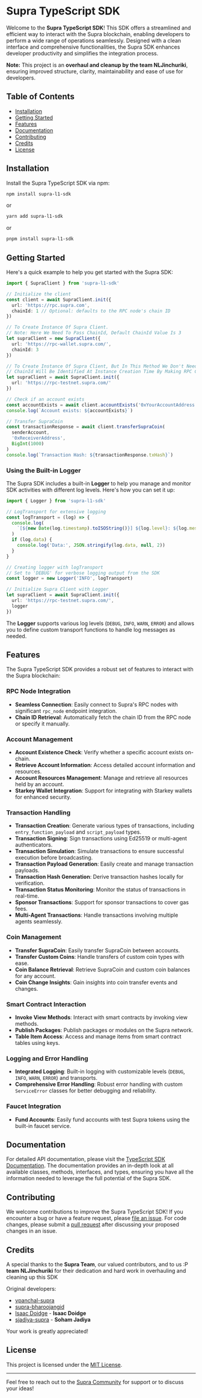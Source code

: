 # Supra TypeScript SDK

Welcome to the **Supra TypeScript SDK**! This SDK offers a streamlined and efficient way to interact with the Supra blockchain, enabling developers to perform a wide range of operations seamlessly. Designed with a clean interface and comprehensive functionalities, the Supra SDK enhances developer productivity and simplifies the integration process.

**Note:** This project is an **overhaul and cleanup by the team NLJinchuriki**, ensuring improved structure, clarity, maintainability and ease of use for developers.

## Table of Contents

- [Installation](#installation)
- [Getting Started](#getting-started)
- [Features](#features)
- [Documentation](#documentation)
- [Contributing](#contributing)
- [Credits](#credits)
- [License](#license)

## Installation

Install the Supra TypeScript SDK via npm:

```bash
npm install supra-l1-sdk
```

or

```bash
yarn add supra-l1-sdk
```

or

```bash
pnpm install supra-l1-sdk
```

## Getting Started

Here's a quick example to help you get started with the Supra SDK:

```typescript
import { SupraClient } from 'supra-l1-sdk'

// Initialize the client
const client = await SupraClient.init({
  url: 'https://rpc.supra.com',
  chainId: 1 // Optional: defaults to the RPC node's chain ID
})

// To Create Instance Of Supra Client.
// Note: Here We Need To Pass ChainId, Default ChainId Value Is 3
let supraClient = new SupraClient({
  url: 'https://rpc-wallet.supra.com/',
  chainId: 3
})

// To Create Instance Of Supra Client, But In This Method We Don't Need To Pass ChainId.
// ChainId Will Be Identified At Instance Creation Time By Making RPC Call.
let supraClient = await SupraClient.init({
  url: 'https://rpc-testnet.supra.com/'
})

// Check if an account exists
const accountExists = await client.accountExists('0xYourAccountAddress')
console.log(`Account exists: ${accountExists}`)

// Transfer SupraCoin
const transactionResponse = await client.transferSupraCoin(
  senderAccount,
  '0xReceiverAddress',
  BigInt(1000)
)
console.log(`Transaction Hash: ${transactionResponse.txHash}`)
```

### Using the Built-in Logger

The Supra SDK includes a built-in **Logger** to help you manage and monitor SDK activities with different log levels. Here's how you can set it up:

```typescript
import { Logger } from 'supra-l1-sdk'

// LogTransport for extensive logging
const logTransport = (log) => {
  console.log(
    `[${new Date(log.timestamp).toISOString()}] ${log.level}: ${log.message}`
  )
  if (log.data) {
    console.log('Data:', JSON.stringify(log.data, null, 2))
  }
}

// Creating logger with logTransport
// Set to 'DEBUG' for verbose logging output from the SDK
const logger = new Logger('INFO', logTransport)

// Initialize Supra Client with Logger
let supraClient = await SupraClient.init({
  url: 'https://rpc-testnet.supra.com/',
  logger
})
```

The **Logger** supports various log levels (`DEBUG`, `INFO`, `WARN`, `ERROR`) and allows you to define custom transport functions to handle log messages as needed.

## Features

The Supra TypeScript SDK provides a robust set of features to interact with the Supra blockchain:

### RPC Node Integration

- **Seamless Connection**: Easily connect to Supra's RPC nodes with significant `rpc_node` endpoint integration.
- **Chain ID Retrieval**: Automatically fetch the chain ID from the RPC node or specify it manually.

### Account Management

- **Account Existence Check**: Verify whether a specific account exists on-chain.
- **Retrieve Account Information**: Access detailed account information and resources.
- **Account Resources Management**: Manage and retrieve all resources held by an account.
- **Starkey Wallet Integration**: Support for integrating with Starkey wallets for enhanced security.

### Transaction Handling

- **Transaction Creation**: Generate various types of transactions, including `entry_function_payload` and `script_payload` types.
- **Transaction Signing**: Sign transactions using Ed25519 or multi-agent authenticators.
- **Transaction Simulation**: Simulate transactions to ensure successful execution before broadcasting.
- **Transaction Payload Generation**: Easily create and manage transaction payloads.
- **Transaction Hash Generation**: Derive transaction hashes locally for verification.
- **Transaction Status Monitoring**: Monitor the status of transactions in real-time.
- **Sponsor Transactions**: Support for sponsor transactions to cover gas fees.
- **Multi-Agent Transactions**: Handle transactions involving multiple agents seamlessly.

### Coin Management

- **Transfer SupraCoin**: Easily transfer SupraCoin between accounts.
- **Transfer Custom Coins**: Handle transfers of custom coin types with ease.
- **Coin Balance Retrieval**: Retrieve SupraCoin and custom coin balances for any account.
- **Coin Change Insights**: Gain insights into coin transfer events and changes.

### Smart Contract Interaction

- **Invoke View Methods**: Interact with smart contracts by invoking view methods.
- **Publish Packages**: Publish packages or modules on the Supra network.
- **Table Item Access**: Access and manage items from smart contract tables using keys.

### Logging and Error Handling

- **Integrated Logging**: Built-in logging with customizable levels (`DEBUG`, `INFO`, `WARN`, `ERROR`) and transports.
- **Comprehensive Error Handling**: Robust error handling with custom `ServiceError` classes for better debugging and reliability.

### Faucet Integration

- **Fund Accounts**: Easily fund accounts with test Supra tokens using the built-in faucet service.

## Documentation

For detailed API documentation, please visit the [TypeScript SDK Documentation](https://sdk-docs.supra.com/index.html). The documentation provides an in-depth look at all available classes, methods, interfaces, and types, ensuring you have all the information needed to leverage the full potential of the Supra SDK.

## Contributing

We welcome contributions to improve the Supra TypeScript SDK! If you encounter a bug or have a feature request, please [file an issue](https://github.com/Entropy-Foundation/supra-l1-sdk/issues). For code changes, please submit a [pull request](https://github.com/Entropy-Foundation/supra-l1-sdk/pulls) after discussing your proposed changes in an issue.

## Credits

A special thanks to the **Supra Team**, our valued contributors, and to us :P **team NLJinchuriki** for their dedication and hard work in overhauling and cleaning up this SDK

Original developers:

- [vpanchal-supra](https://github.com/vpanchal-supra)
- [supra-bharoojangid](https://github.com/supra-bharoojangid)
- [Isaac Doidge](https://github.com/isaacdoidge) - **Isaac Doidge**
- [sjadiya-supra](https://github.com/sjadiya-supra) - **Soham Jadiya**

Your work is greatly appreciated!

## License

This project is licensed under the [MIT License](LICENSE).

---

Feel free to reach out to the [Supra Community](https://community.supra.com) for support or to discuss your ideas!
